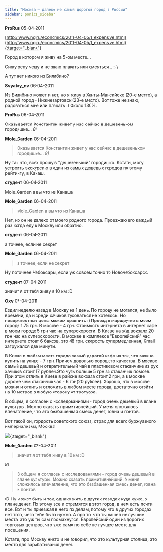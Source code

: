 ```yaml
---
title: "Москва – далеко не самый дорогой город в России"
sidebar: ponics_sidebar
---
```


**ProRus** 05-04-2011

[http://www.ng.ru/economics/2011-04-05/1_expensive.html](http://www.ng.ru/economics/2011-04-05/1_expensive.html){:target="_blank"}

Город в котором я живу на 5-ом месте...

Сижу репу чешу и не знаю плакать или смеяться... :-\

А тут нет никого из Билибино?


**Svyatoy_nv** 06-04-2011

Из Билибино может и нет, но я живу в Ханты-Мансийске (20-е место), а родной город - Нижневартовск (23-е место). Вот тоже не знаю, радоваться мне или плакать :) Около 130%.


**ProRus** 06-04-2011

Оказывается Константин живет у нас сейчас в дешевеньком городишке... *8)*


**Mole_Garden** 06-04-2011

 
> Оказывается Константин живет у нас сейчас в дешевеньком городишке... *8)*

Ну так что, всех прошу в "дешевенький" городишко. Кстати, могу устроить экскурсию в один из самых дешевых городов по этому рейтингу, в Канаш.


**студент** 06-04-2011

Mole_Garden а вы что из Канаша


**Mole_Garden** 06-04-2011

> Mole_Garden а вы что из Канаша

Нет, но он не далеко от моего родного города. Проезжаю его каждый раз когда еду в Москву или обратно. 


**студент** 06-04-2011

а точнее, если не секрет


**Mole_Garden** 06-04-2011

> а точнее, если не секрет

Ну поточнее Чебоксары, если уж совсем точно то Новочебоксарск.


**студент** 07-04-2011

значит я от тебя живу в 10 км :D


**Oxy** 07-04-2011

Ездил неделю назад в Москву на 1 день. По городу не мотался, не было времени, да и среди хачиков тусоваться не хотелось. Но поверхностные цены можем сравнить :) Проезд в маршрутке в моем городе 1.75 грн. В москве - 4 грн. Стоимость интернета в интернет кафе в моем городе 5 грн час на суперскорости. В Киеве на ж\д вокзале 20 грн час на суперскорости. В москве в комплексе "Европейский" час интернета стоит 6 баксов, это 48 грн. скорость супермедленная, Gmail загружался две минуты. 

В Киеве в любом месте города самый дорогой кофе из тех, что можно купить на улице - 7 грн. Причем довольно хорошего качества. В москве самый дешевый и отвратительный чай в пластиковом стаканчике из рук хачиков стоит 17 рублей.Это чуть больше 5 грн за стаканчик помоев. При этом отлить в Киеве в районе вокзала стоит 2 грн, а в москве дороже чем стаканчик чая - 6 грн(20 рублей). Хорошо, что в москве можно и отлить и отложить в любом месте города, достаточно отойти на 10 метров в любую сторону от тротуара. 

В общем, я согласен с исследованиями - город очень дешевый в плане культуры. Можно сказать примитивнейший. У меня сложилось впечатление, что это безбашенная смесь денег, говна и понтов.

Вот такой он, гордость советского союза, страх для всего буржуазного империализма, Москва!

[![](/imagehost/thumbs/0703.jpg)](https://t.me/ponics_ru_files/5192){:target="_blank"}


**Mole_Garden** 07-04-2011

> значит я от тебя живу в 10 км :D

 *8)*

> В общем, я согласен с исследованиями - город очень дешевый в плане культуры. Можно сказать примитивнейший. У меня сложилось впечатление, что это безбашенная смесь денег, говна и понтов.

:D Ну может быть и так, однако жить в других городах куда хуже, в плане денег. По этому все и стремятся в этот город, в нем есть почти все. Вот и ты приезжал в него по делам, потому что в других городах нет того, чего тебе было нужно. А про то, что ты нашел не лучшие места, это уж ты сам промахнулся. Европейский один из дорогих торговых центров, что уже само по себе не лучшее место для посещения. 

Кстати, про Москву никто и не говорил, что это культурная столица, это место для зарабатывания денег.


